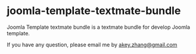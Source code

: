 joomla-template-textmate-bundle
===============================

Joomla Template textmate bundle is a textmate bundle for develop Joomla template.

If you have any question, please email me by akey.zhang@gmail.com
